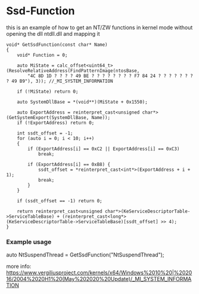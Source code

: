 # Ssd-Function

this is an example of how to get an NT/ZW functions in kernel mode without opening the dll ntdll.dll and mapping it

	void* GetSsdFunction(const char* Name)
	{
	    void* Function = 0;

	    auto MiState = calc_offset<uint64_t>(ResolveRelativeAddress(FindPatternImage(ntosBase,
		    "4C 8D 1D ? ? ? ? 49 BE ? ? ? ? ? ? ? ? F7 84 24 ? ? ? ? ? ? ? ? 49 B9"), 3)); //_MI_SYSTEM_INFORMATION

	    if (!MiState) return 0;

	    auto SystemDllBase = *(void**)(MiState + 0x1550);

	    auto ExportAddress = reinterpret_cast<unsigned char*>(GetSystemExport(SystemDllBase, Name));
	    if (!ExportAddress) return 0;

	    int ssdt_offset = -1;
	    for (auto i = 0; i < 10; i++)
	    {
		    if (ExportAddress[i] == 0xC2 || ExportAddress[i] == 0xC3)
			    break;

		    if (ExportAddress[i] == 0xB8) {
			    ssdt_offset = *reinterpret_cast<int*>(ExportAddress + i + 1);
			    break;
		    }
	    }

	    if (ssdt_offset == -1) return 0;

	    return reinterpret_cast<unsigned char*>(KeServiceDescriptorTable->ServiceTableBase) + (reinterpret_cast<long*>(KeServiceDescriptorTable->ServiceTableBase)[ssdt_offset] >> 4);
	}

 ### Example usage
 auto NtSuspendThread = GetSsdFunction("NtSuspendThread");

more info:
https://www.vergiliusproject.com/kernels/x64/Windows%2010%20|%202016/2004%2020H1%20(May%202020%20Update)/_MI_SYSTEM_INFORMATION
